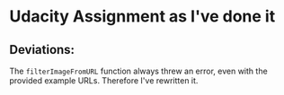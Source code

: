# Udacity Assignment as I've done it

## Deviations:
The `filterImageFromURL` function always threw an error, even with the provided example URLs. Therefore I've rewritten it.

